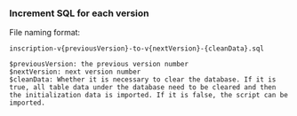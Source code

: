 ### Increment SQL for each version

File naming format:
```text
inscription-v{previousVersion}-to-v{nextVersion}-{cleanData}.sql

$previousVersion: the previous version number
$nextVersion: next version number
$cleanData: Whether it is necessary to clear the database. If it is true, all table data under the database need to be cleared and then the initialization data is imported. If it is false, the script can be imported.
```
